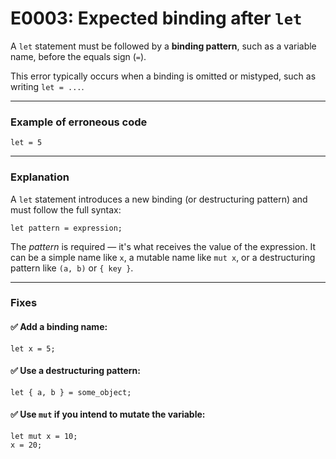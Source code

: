 # E0003: Expected binding after `let`

A `let` statement must be followed by a **binding pattern**, such as a variable name, before the equals sign (`=`).

This error typically occurs when a binding is omitted or mistyped, such as writing `let = ...`.

---

### Example of erroneous code

```compose error
let = 5
```

---

### Explanation

A `let` statement introduces a new binding (or destructuring pattern) and must follow the full syntax:

```text
let pattern = expression;
```

The *pattern* is required — it's what receives the value of the expression. It can be a simple name like `x`, a mutable name like `mut x`, or a destructuring pattern like `(a, b)` or `{ key }`.

---

### Fixes

#### ✅ Add a binding name:

```compose
let x = 5;
```

#### ✅ Use a destructuring pattern:

```compose
let { a, b } = some_object;
```

#### ✅ Use `mut` if you intend to mutate the variable:

```compose
let mut x = 10;
x = 20;
```